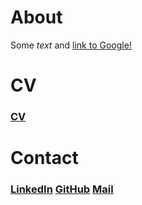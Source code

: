 # About

Some *text* and [link to Google!](http://google.com)

# CV

### [CV](CV-VB.pdf)

# Contact

### [LinkedIn](https://www.linkedin.com/in/vivianbaars/) [GitHub](https://github.com/vvbrs) [Mail](mailto:vivianbaars@gmail.com)

